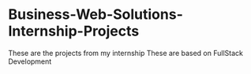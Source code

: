 # Business-Web-Solutions-Internship-Projects

These are the projects from my internship
These are based on FullStack Development
